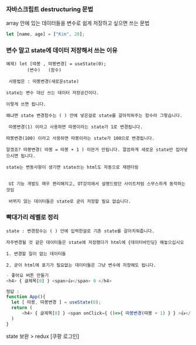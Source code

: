 ### 자바스크립트 destructuring 문법

array 안에 있는 데이터들을 변수로 쉽게 저장하고 싶으면 쓰는 문법

```javascript
let [name, age] = ["Kim", 20];
```

### 변수 말고 state에 데이터 저장해서 쓰는 이유

```
예제) let [따봉 , 따봉변경] = useState(0);
        (변수)   (함수)

 사용법은 : 따봉변경(새로운state)

state는 변수 대신 쓰는 데이터 저장공간이다.

이렇게 쓰면 됩니다.

왜냐면 state 변경함수는 ( ) 안에 넣은걸로 state를 갈아치워주는 함수라 그렇습니다.

 따봉변경(1) 이라고 사용하면 따봉이라는 state가 1로 변경됩니다.

따봉변경(100) 이라고 사용하면 따봉이라는 state가 100으로 변경됩니다.

알겠죠? 따봉변경( 따봉 = 따봉 + 1 ) 이딴거 안됩니다. 깔끔하게 새로운 state만 집어넣으시면 됩니다.

state는 변동사항이 생기면 state쓰는 html도 자동으로 재렌더링


 UI 기능 개발도 매우 편리해지고, OT강의에서 설명드렸던 사이트처럼 스무스하게 동작하는 것임

 바뀌지 않는 데이터들은 state로 굳이 저장할 필요 없습니다.

```

### 빡대가리 레벨로 정리

```
state : 변경함수는 ( ) 안에 입력한걸로 기존 state를 갈아치워줍니다.

자주변경될 것 같은 데이터들은 state에 저장했다가 html에 {데이터바인딩} 해놓으십시오

1. 변경할 일이 없는 데이터들

2. 굳이 html에 표기가 필요없는 데이터들은 그냥 변수에 저장해도 됩니다.

```

```javascript
- 좋아요 버튼 만들기
<h4> { 글제목[0] } <span>👍</span> 0 </h4>

정답 :
function App(){
  let [ 따봉, 따봉변경 ] = useState(0);
  return (
      <h4> { 글제목[0] } <span onClick={ ()=>{ 따봉변경(따봉 + 1) } } >👍</span> { 따봉 }</h4>
  )
}

```

state 보완 > redux [쿠팡 로그인]

<!-- https://rizni.tistory.com/m/228 참고 -->
